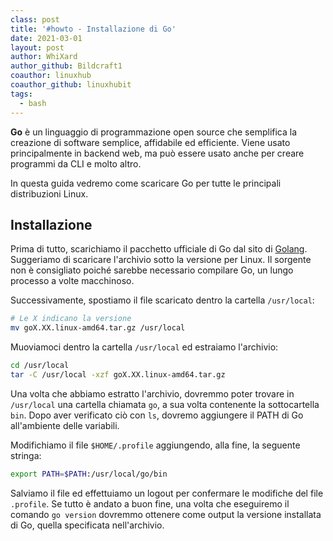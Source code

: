 ```yaml
---
class: post
title: '#howto - Installazione di Go'
date: 2021-03-01
layout: post
author: WhiXard
author_github: Bildcraft1
coauthor: linuxhub
coauthor_github: linuxhubit
tags:
  - bash
---
```

**Go** è un linguaggio di programmazione open source che semplifica la creazione di software semplice, affidabile ed efficiente. Viene usato principalmente in backend web, ma può essere usato anche per creare programmi da CLI e molto altro.

In questa guida vedremo come scaricare Go per tutte le principali distribuzioni Linux.

## Installazione
Prima di tutto, scarichiamo il pacchetto ufficiale di Go dal sito di [Golang](https://golang.org/dl/). Suggeriamo di scaricare l'archivio sotto la versione per Linux. Il sorgente non è consigliato poiché sarebbe necessario compilare Go, un lungo processo a volte macchinoso.

Successivamente, spostiamo il file scaricato dentro la cartella `/usr/local`:
```bash
# Le X indicano la versione
mv goX.XX.linux-amd64.tar.gz /usr/local
```

Muoviamoci dentro la cartella `/usr/local` ed estraiamo l'archivio:

```bash
cd /usr/local
tar -C /usr/local -xzf goX.XX.linux-amd64.tar.gz
```

Una volta che abbiamo estratto l'archivio, dovremmo poter trovare in `/usr/local` una cartella chiamata `go`, a sua volta contenente la sottocartella `bin`. Dopo aver verificato ciò con `ls`, dovremo aggiungere il PATH di Go all'ambiente delle variabili.

Modifichiamo il file `$HOME/.profile` aggiungendo, alla fine, la seguente stringa:

```bash
export PATH=$PATH:/usr/local/go/bin
```

Salviamo il file ed effettuiamo un logout per confermare le modifiche del file `.profile`. Se tutto è andato a buon fine, una volta che eseguiremo il comando `go version` dovremmo ottenere come output la versione installata di Go, quella specificata nell'archivio.

